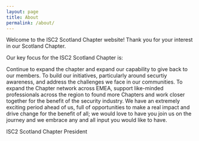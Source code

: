 ```yaml
---
layout: page
title: About
permalink: /about/
---
```


Welcome to the ISC2 Scotland Chapter website!
Thank you for your interest in our Scotland Chapter.

Our key focus for the ISC2 Scotland Chapter is:

Continue to expand the chapter and expand our capability to give back to our members.
To build our initiatives, particularly around securtiy awareness, and address the challenges we face in our communities.
To expand the Chapter network across EMEA, support like-minded professionals across the region to found more Chapters and work closer together for the benefit of the security industry.
We have an extremely exciting period ahead of us, full of opportunities to make a real impact and drive change for the benefit of all; we would love to have you join us on the journey and we embrace any and all input you would like to have.



ISC2 Scotland Chapter President
